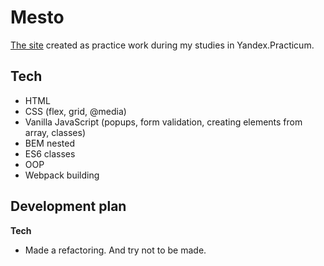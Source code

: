 # Mesto

[The site](https://artem-chumak.github.io/mesto/) created as practice work during my studies in Yandex.Practicum.

## Tech

* HTML
* CSS (flex, grid, @media)
* Vanilla JavaScript (popups, form validation, creating elements from array, classes)
* BEM nested
* ES6 classes
* OOP
* Webpack building

## Development plan

**Tech**

* Made a refactoring. And try not to be made.
